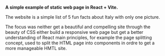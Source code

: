 **A simple example of static web page in React + Vite.**

The website is a simple list of 5 fun facts about Italy with only one picture.

The focus was neither get a beautiful and compelling site through the beauty of CSS either build a responsive web page but get a better understanding of React main principles, for example the page splitting concept, used to split the HTML page into components in ordre to get a more manageable HMTL site.